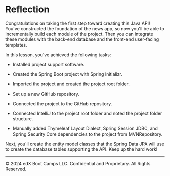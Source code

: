 # Reflection

Congratulations on taking the first step toward creating this Java API! You've constructed the foundation of the news app, so now you'll be able to incrementally build each module of the project. Then you can integrate these modules with the back-end database and the front-end user-facing templates.

In this lesson, you've achieved the following tasks:

* Installed project support software.

* Created the Spring Boot project with Spring Initializr.

* Imported the project and created the project root folder.

* Set up a new GitHub repository.

* Connected the project to the GitHub repository.

* Connected IntelliJ to the project root folder and noted the project folder structure.

* Manually added Thymeleaf Layout Dialect, Spring Session JDBC, and Spring Security Core dependencies to the project from MVNRepository.

Next, you'll create the entity model classes that the Spring Data JPA will use to create the database tables supporting the API. Keep up the hard work!

---
© 2024 edX Boot Camps LLC. Confidential and Proprietary. All Rights Reserved.